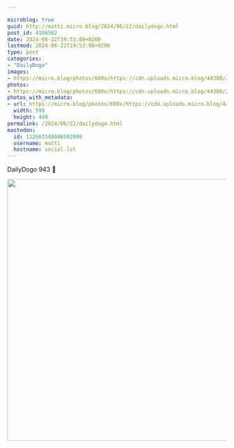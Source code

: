 ```yaml
---

microblog: true
guid: http://matti.micro.blog/2024/06/22/dailydogo.html
post_id: 4166502
date: 2024-06-22T19:53:08+0200
lastmod: 2024-06-22T19:53:08+0200
type: post
categories:
- "DailyDogo"
images:
- https://micro.blog/photos/600x/https://cdn.uploads.micro.blog/44388/2024/bf002153bfc44ac983d5619ea26d673e.jpg
photos:
- https://micro.blog/photos/600x/https://cdn.uploads.micro.blog/44388/2024/bf002153bfc44ac983d5619ea26d673e.jpg
photos_with_metadata:
- url: https://micro.blog/photos/600x/https://cdn.uploads.micro.blog/44388/2024/bf002153bfc44ac983d5619ea26d673e.jpg
  width: 599
  height: 449
permalink: /2024/06/22/dailydogo.html
mastodon:
  id: 112661548846502088
  username: matti
  hostname: social.lol
---
```

DailyDogo 943 🐶

<img src="https://micro.blog/photos/600x/https://blog.martin-haehnel.de/uploads/2024/bf002153bfc44ac983d5619ea26d673e.jpg" width="600" alt="" />
